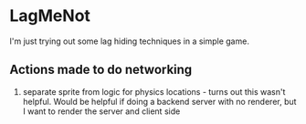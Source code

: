 # LagMeNot
I'm just trying out some lag hiding techniques in a simple game.

## Actions made to do networking
1. separate sprite from logic for physics locations - turns out this wasn't helpful. Would be helpful if
doing a backend server with no renderer, but I want to render the server and client side

